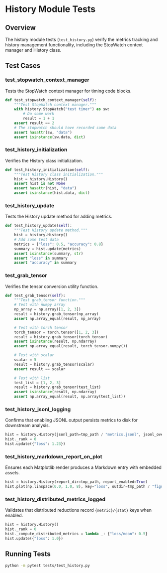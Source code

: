 # History Module Tests

## Overview

The history module tests (`test_history.py`) verify the metrics tracking and history management functionality, including the StopWatch context manager and History class.

## Test Cases

### test_stopwatch_context_manager

Tests the StopWatch context manager for timing code blocks.

```python
def test_stopwatch_context_manager(self):
    """Test StopWatch context manager."""
    with history.StopWatch("test timer") as sw:
        # Do some work
        result = 1 + 1
    assert result == 2
    # The stopwatch should have recorded some data
    assert hasattr(sw, "data")
    assert isinstance(sw.data, dict)
```

### test_history_initialization

Verifies the History class initialization.

```python
def test_history_initialization(self):
    """Test History class initialization."""
    hist = history.History()
    assert hist is not None
    assert hasattr(hist, "data")
    assert isinstance(hist.data, dict)
```

### test_history_update

Tests the History update method for adding metrics.

```python
def test_history_update(self):
    """Test History update method."""
    hist = history.History()
    # Add some test data
    metrics = {"loss": 0.5, "accuracy": 0.8}
    summary = hist.update(metrics)
    assert isinstance(summary, str)
    assert "loss" in summary
    assert "accuracy" in summary
```

### test_grab_tensor

Verifies the tensor conversion utility function.

```python
def test_grab_tensor(self):
    """Test grab_tensor function."""
    # Test with numpy array
    np_array = np.array([1, 2, 3])
    result = history.grab_tensor(np_array)
    assert np.array_equal(result, np_array)

    # Test with torch tensor
    torch_tensor = torch.tensor([1, 2, 3])
    result = history.grab_tensor(torch_tensor)
    assert isinstance(result, np.ndarray)
    assert np.array_equal(result, torch_tensor.numpy())

    # Test with scalar
    scalar = 5
    result = history.grab_tensor(scalar)
    assert result == scalar

    # Test with list
    test_list = [1, 2, 3]
    result = history.grab_tensor(test_list)
    assert isinstance(result, np.ndarray)
    assert np.array_equal(result, np.array(test_list))
```

### test_history_jsonl_logging

Confirms that enabling JSONL output persists metrics to disk for downstream
analysis.

```python
hist = history.History(jsonl_path=tmp_path / "metrics.jsonl", jsonl_overwrite=True)
hist._rank = 0
hist.update({"loss": 1.23})
```

### test_history_markdown_report_on_plot

Ensures each Matplotlib render produces a Markdown entry with embedded assets.

```python
hist = history.History(report_dir=tmp_path, report_enabled=True)
hist.plot(np.linspace(0.0, 1.0, 8), key="loss", outdir=tmp_path / "figures")
```

### test_history_distributed_metrics_logged

Validates that distributed reductions record `{metric}/{stat}` keys when enabled.

```python
hist = history.History()
hist._rank = 0
hist._compute_distributed_metrics = lambda _: {"loss/mean": 0.5}
hist.update({"loss": 1.0})
```

## Running Tests

```bash
python -m pytest tests/test_history.py
```
